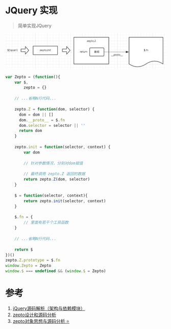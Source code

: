 # JQuery 实现
> 简单实现JQuery

![zepto 流程](./assets/img/zepto.png)

```js
var Zepto = (function(){
    var $,
        zepto = {}
    
    // ...省略N行代码...
    
    zepto.Z = function(dom, selector) {
      dom = dom || []
      dom.__proto__ = $.fn
      dom.selector = selector || ''
      return dom
    }
    
    zepto.init = function(selector, context) {
        var dom
        
        // 针对参数情况，分别对dom赋值
        
        // 最终调用 zepto.Z 返回的数据
        return zepto.Z(dom, selector)
    }
    
    $ = function(selector, context){
        return zepto.init(selector, context)
    }
    
    $.fn = {
        // 里面有若干个工具函数
    }
    
    // ...省略N行代码...
    
    return $
})()
zepto.Z.prototype = $.fn
window.Zepto = Zepto
window.$ === undefined && (window.$ = Zepto)
```


# 参考
1. [jQuery源码解析（架构与依赖模块）](https://www.imooc.com/learn/172)
2. [zepto设计和源码分析](https://www.imooc.com/learn/745)
3. [zepto对象思想与源码分析 :star:](http://www.kancloud.cn/wangfupeng/zepto-design-srouce/173680)